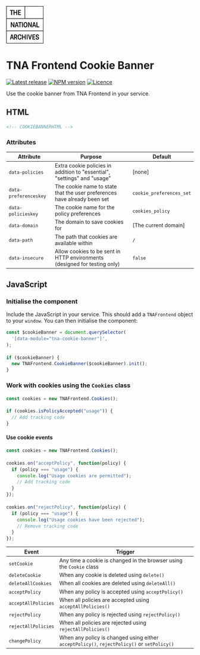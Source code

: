 <img src="./src/nationalarchives/assets/images/tna-square-logo.svg" alt="The National Archives logo" title="The National Archives" width="100" />

# TNA Frontend Cookie Banner

[![Latest release](https://img.shields.io/github/v/release/nationalarchives/tna-frontend?style=flat-square&logo=github&logoColor=white&sort=semver)](https://github.com/nationalarchives/tna-frontend/releases)
[![NPM version](https://img.shields.io/npm/v/@nationalarchives/frontend-cookie-banner?style=flat-square&logo=npm&logoColor=white)](https://www.npmjs.com/package/@nationalarchives/frontend-cookie-banner)
[![Licence](https://img.shields.io/github/license/nationalarchives/tna-frontend?style=flat-square)](https://github.com/nationalarchives/tna-frontend/blob/main/LICENCE)

Use the cookie banner from TNA Frontend in your service.

## HTML

```html
<!-- COOKIEBANNERHTML -->
```

### Attributes

| Attribute             | Purpose                                                                   | Default                  |
| --------------------- | ------------------------------------------------------------------------- | ------------------------ |
| `data-policies`       | Extra cookie policies in addition to "essential", "settings" and "usage"  | [none]                   |
| `data-preferenceskey` | The cookie name to state that the user preferences have already been set  | `cookie_preferences_set` |
| `data-policieskey`    | The cookie name for the policy preferences                                | `cookies_policy`         |
| `data-domain`         | The domain to save cookies for                                            | [The current domain]     |
| `data-path`           | The path that cookies are available within                                | `/`                      |
| `data-insecure`       | Allow cookies to be sent in HTTP environments (designed for testing only) | `false`                  |

## JavaScript

### Initialise the component

Include the JavaScript in your service. This should add a `TNAFrontend` object to your `window`. You can then initialise the component:

```js
const $cookieBanner = document.querySelector(
  '[data-module="tna-cookie-banner"]',
);

if ($cookieBanner) {
  new TNAFrontend.CookieBanner($cookieBanner).init();
}
```

### Work with cookies using the `Cookies` class

```js
const cookies = new TNAFrontend.Cookies();

if (cookies.isPolicyAccepted("usage")) {
  // Add tracking code
}
```

#### Use cookie events

```js
const cookies = new TNAFrontend.Cookies();

cookies.on("acceptPolicy", function(policy) {
  if (policy === "usage") {
    console.log("Usage cookies are permitted");
    // Add tracking code
  }
});

cookies.on("rejectPolicy", function(policy) {
  if (policy === "usage") {
    console.log("Usage cookies have been rejected");
    // Remove tracking code
  }
});
```

| Event               | Trigger                                                                                     |
| ------------------- | ------------------------------------------------------------------------------------------- |
| `setCookie`         | Any time a cookie is changed in the browser using the `Cookie` class                        |
| `deleteCookie`      | When any cookie is deleted using `delete()`                                                 |
| `deleteAllCookies`  | When all cookies are deleted using `deleteAll()`                                            |
| `acceptPolicy`      | When any policy is accepted using `acceptPolicy()`                                          |
| `acceptAllPolicies` | When all policies are accepted using `acceptAllPolicies()`                                  |
| `rejectPolicy`      | When any policy is rejected using `rejectPolicy()`                                          |
| `rejectAllPolicies` | When all policies are rejected using `rejectAllPolicies()`                                  |
| `changePolicy`      | When any policy is changed using either `acceptPolicy()`, `rejectPolicy()` or `setPolicy()` |
